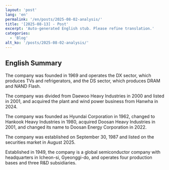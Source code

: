 ```yaml
---
layout: 'post'
lang: 'en'
permalink: '/en/posts/2025-08-02-analysis/'
title: '[2025-08-13] - Post'
excerpt: 'Auto-generated English stub. Please refine translation.'
categories:
  - 'Blog'
alt_ko: '/posts/2025-08-02-analysis/'
---
```


## English Summary


The company was founded in 1969 and operates the DX sector, which produces TVs and refrigerators, and the DS sector, which produces DRAM and NAND Flash.</p>


The company was divided from Daewoo Heavy Industries in 2000 and listed in 2001, and acquired the plant and wind power business from Hanwha in 2024.</p>


The company was founded as Hyundai Corporation in 1962, changed to Hankook Heavy Industries in 1980, acquired Doosan Heavy Industries in 2001, and changed its name to Doosan Energy Corporation in 2022.</p>


The company was established on September 30, 1987 and listed on the securities market in August 2025.</p>


Established in 1949, the company is a global semiconductor company with headquarters in Icheon-si, Gyeonggi-do, and operates four production bases and three R&D subsidiaries.</p>
